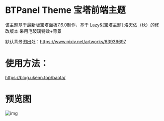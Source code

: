 # BTPanel Theme 宝塔前端主题

该主题基于最新版宝塔面板7.6.0制作，基于 [Lazy&[宝塔主题] 洛天依（秋）](https://blog.imlazy.ink:233/index.php/archives/38/)的修改版本 采用毛玻璃特效+背景

默认背景图出处：https://www.pixiv.net/artworks/63936697

# 使用方法：

https://blog.ukenn.top/baota/

# 预览图

![img](https://cdn.jsdelivr.net/gh/Ukenn2112/Ukennweb@master/index/123213232eeee.png)
